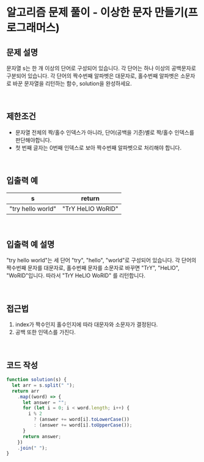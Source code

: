 # 알고리즘 문제 풀이 - 이상한 문자 만들기(프로그래머스)

## 문제 설명

문자열 s는 한 개 이상의 단어로 구성되어 있습니다. 각 단어는 하나 이상의 공백문자로 구분되어 있습니다. 각 단어의 짝수번째 알파벳은 대문자로, 홀수번째 알파벳은 소문자로 바꾼 문자열을 리턴하는 함수, solution을 완성하세요.

<br>

## 제한조건

- 문자열 전체의 짝/홀수 인덱스가 아니라, 단어(공백을 기준)별로 짝/홀수 인덱스를 판단해야합니다.
- 첫 번째 글자는 0번째 인덱스로 보아 짝수번째 알파벳으로 처리해야 합니다.

<br>

## 입출력 예

|         s         |      return       |
| :---------------: | :---------------: |
| "try hello world" | "TrY HeLlO WoRlD" |

 <br>

## 입출력 예 설명

"try hello world"는 세 단어 "try", "hello", "world"로 구성되어 있습니다. 각 단어의 짝수번째 문자를 대문자로, 홀수번째 문자를 소문자로 바꾸면 "TrY", "HeLlO", "WoRlD"입니다. 따라서 "TrY HeLlO WoRlD" 를 리턴합니다.

 <br>

## 접근법

1. index가 짝수인지 홀수인지에 따라 대문자와 소문자가 결정된다.
2. 공백 또한 인덱스를 가진다.

<br>

## 코드 작성

```js
function solution(s) {
  let arr = s.split(" ");
  return arr
    .map((word) => {
      let answer = "";
      for (let i = 0; i < word.length; i++) {
        i % 2
          ? (answer += word[i].toLowerCase())
          : (answer += word[i].toUpperCase());
      }
      return answer;
    })
    .join(" ");
}
```

<br>
